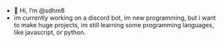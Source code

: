 - 👋 Hi, I’m @sdhm8
- im currently working on a discord bot, im new programming, but i want to make huge projects, im still learning some programming languages, like javascript, or python.

<!---
sdhm8/sdhm8 is a ✨ special ✨ repository because its `README.md` (this file) appears on your GitHub profile.
You can click the Preview link to take a look at your changes.
--->
